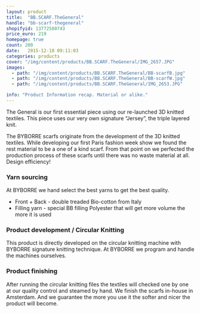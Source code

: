 ```yaml
---
layout: product
title:  "BB.SCARF.TheGeneral"
handle: "bb-scarf-thegeneral"
shopifyid: 13772580743
price_euro: 219
homepage: true
count: 200
date:   2015-12-10 09:11:03
categories: products
cover: "/img/content/products/BB.SCARF.TheGeneral/IMG_2657.JPG"
images:
  - path: "/img/content/products/BB.SCARF.TheGeneral/BB-scarfB.jpg"
  - path: "/img/content/products/BB.SCARF.TheGeneral/BB-scarfW.jpg"
  - path: "/img/content/products/BB.SCARF.TheGeneral/IMG_2653.JPG"

info: "Product Information recap. Material or alike."
---
```


The General is our first essential piece using our re-launched 3D knitted textiles. This piece uses our very own signature “Jersey”, the triple layered knit.

The BYBORRE scarfs originate from the development of the 3D knitted textiles. While developing our first Paris fashion week show we found the rest material to be a one of a kind scarf.
From that point on we perfected the production process of these scarfs until there was no waste material at all. Design efficiency!

### Yarn sourcing

At BYBORRE we hand select the best yarns to get the best quality.

* Front + Back - double treaded Bio-cotton from Italy
* Filling yarn - special BB filling Polyester that will get more volume the more it is used

### Product development / Circular Knitting

This product is directly developed on the circular knitting machine with BYBORRE signature knitting technique. At BYBORRE we program and handle the machines ourselves.


### Product finishing

After running the circular knitting files the textiles will checked one by one at our quality control and steamed by hand. We finish the scarfs in-house in Amsterdam. And we guarantee the more you use it the softer and nicer the product will become.


